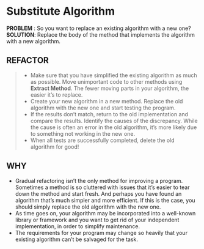 # Substitute Algorithm

**PROBLEM** : So you want to replace an existing algorithm with a new one?
**SOLUTION**: Replace the body of the method that implements the algorithm with a new algorithm.

## REFACTOR
>* Make sure that you have simplified the existing algorithm as much as possible. Move unimportant code to other methods using **Extract Method**. The fewer moving parts in your algorithm, the easier it’s to replace.
>* Create your new algorithm in a new method. Replace the old algorithm with the new one and start testing the program.
>* If the results don’t match, return to the old implementation and compare the results. Identify the causes of the discrepancy. While the cause is often an error in the old algorithm, it’s more likely due to something not working in the new one.
>* When all tests are successfully completed, delete the old algorithm for good!

## WHY
* Gradual refactoring isn’t the only method for improving a program. Sometimes a method is so cluttered with issues that it’s easier to tear down the method and start fresh. And perhaps you have found an algorithm that’s much simpler and more efficient. If this is the case, you should simply replace the old algorithm with the new one.
* As time goes on, your algorithm may be incorporated into a well-known library or framework and you want to get rid of your independent implementation, in order to simplify maintenance.
* The requirements for your program may change so heavily that your existing algorithm can’t be salvaged for the task.